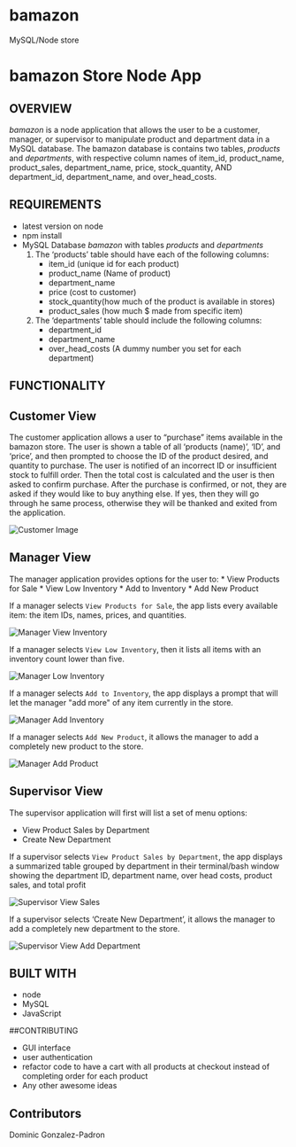 # bamazon
MySQL/Node store 

# bamazon Store Node App

## OVERVIEW

*bamazon* is a node application that allows the user to be a customer, manager, or supervisor to manipulate product and department data in a MySQL database. The bamazon database is contains two tables, *products* and *departments*, with respective column names of item_id, product_name, product_sales, department_name, price, stock_quantity, AND department_id, department_name, and over_head_costs.
 
## REQUIREMENTS
* latest version on node
* npm install
* MySQL Database *bamazon* with tables *products* and *departments*
	1. The ‘products’ table should have each of the following columns:
		* item_id (unique id for each product)
		* product_name (Name of product)
		* department_name
		* price (cost to customer)
		* stock_quantity(how much of the product is available in stores)
		* product_sales (how much $ made from specific item)
	1. The ‘departments’ table should include the following columns:
		* department_id
		* department_name
		* over_head_costs  (A dummy number you set for each department)

## FUNCTIONALITY

## Customer View

The customer application allows a user to “purchase” items available in the bamazon store.  The user is shown a table of all ‘products (name)’, ‘ID’, and ‘price’, and then prompted to choose the ID of the product desired, and quantity to purchase. The user is notified of an incorrect ID or insufficient stock to fulfill order. Then the total cost is calculated and the user is then asked to confirm purchase. After the purchase is confirmed, or not, they are asked if they would like to buy anything else. If yes, then they will go through he same process, otherwise they will be thanked and exited from the application.

![Customer Image](/readmeImages/customerImage.png)

## Manager View

The manager application provides options for the user to:
    * View Products for Sale
    * View Low Inventory
    * Add to Inventory
    * Add New Product

If a manager selects `View Products for Sale`, the app lists every available item: the item IDs, names, prices, and quantities.

![Manager View Inventory](/readmeImages/managerViewProducts.png)


If a manager selects `View Low Inventory`, then it lists all items with an inventory count lower than five.

![Manager Low Inventory](/readmeImages/managerLowInventory.png)

If a manager selects `Add to Inventory`, the app displays a prompt that will let the manager "add more" of any item currently in the store.

![Manager Add Inventory](/readmeImages/managerAddInventory.png)

If a manager selects `Add New Product`, it allows the manager to add a completely new product to the store.

![Manager Add Product](/readmeImages/managerAddProduct.png)

## Supervisor View
The supervisor application will first will list a set of menu options:
   * View Product Sales by Department
   * Create New Department

If a supervisor selects `View Product Sales by Department`, the app displays a summarized table grouped by department in their terminal/bash window showing the department ID, department name, over head costs, product sales, and total profit

![Supervisor View Sales](/readmeImages/supervisorSummary.png)

If a supervisor selects ‘Create New Department’, it allows the manager to add a completely new department to the store.

![Supervisor View Add Department](/readmeImages/supervisorAddDepartment.png)

## BUILT WITH

* node
* MySQL
* JavaScript

##CONTRIBUTING

* GUI interface
* user authentication
* refactor code to have a cart with all products at checkout instead of completing order for each product
* Any other awesome ideas

## Contributors

Dominic Gonzalez-Padron

